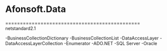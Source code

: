 # Afonsoft.Data
==============================================
netstandard2.1

-BusinessCollectionDictionary 
-BusinessCollectionList 
-DataAccessLayer 
-DataAccessLayerCollection 
-Enumerator 
-ADO.NET 
-SQL Server
-Oracle